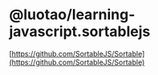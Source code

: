 # @luotao/learning-javascript.sortablejs

[https://github.com/SortableJS/Sortable](https://github.com/SortableJS/Sortable)
